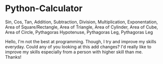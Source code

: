# Python-Calculator
Sin, Cos, Tan, Addition, Subtraction, Division, Multiplication, Exponentation, Area of Square/Rectangle, Area of Triangle, Area of Cylinder, Area of Cube, Area of Circle, Pythagoras Hypotenuse, Pythagoras Leg, Pythagoras Leg

Hello, I'm not the best at programming. Though, I try and improve my skills everyday. Could any of you looking at this add changes? I'd really like to improve my skills especially from a person with higher skill than me. Thanks!
